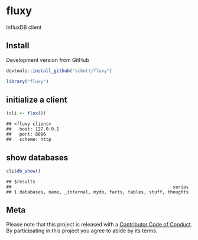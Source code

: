 fluxy
=====

InfluxDB client

## Install

Development version from GitHub


```r
devtools::install_github("sckott/fluxy")
```


```r
library("fluxy")
```

## initialize a client


```r
(cli <- flux())
```

```
## <fluxy client>
##   host: 127.0.0.1
##   port: 8086
##   scheme: http
```

## show databases


```r
cli$db_show()
```

```
## $results
##                                                             series
## 1 databases, name, _internal, mydb, farts, tables, stuff, thoughts
```

## Meta

Please note that this project is released with a [Contributor Code of Conduct](CONDUCT.md). By participating in this project you agree to abide by its terms.
